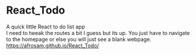 # React_Todo
A quick little React to do list app  
I need to tweak the routes a bit I guess but its up. You just have to navigate to the homepage or else you will just see a blank webpage.   https://afrosam.github.io/React_Todo/

